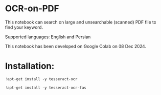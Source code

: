 # OCR-on-PDF
This notebook can search on large and unsearchable (scanned) PDF file to find your keyword. 

Supported languages: English and Persian

This notebook has been developed on Google Colab on 08 Dec 2024. 

# Installation:

``` !apt-get install -y tesseract-ocr ```

``` !apt-get install -y tesseract-ocr-fas ```
